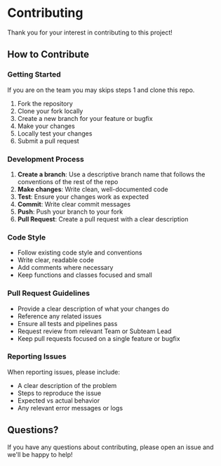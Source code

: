 # Contributing

Thank you for your interest in contributing to this project!

## How to Contribute

### Getting Started

If you are on the team you may skips steps 1 and clone this repo.
1. Fork the repository
2. Clone your fork locally
3. Create a new branch for your feature or bugfix
4. Make your changes
5. Locally test your changes
6. Submit a pull request

### Development Process

1. **Create a branch**: Use a descriptive branch name that follows the conventions of the rest of the repo
2. **Make changes**: Write clean, well-documented code
3. **Test**: Ensure your changes work as expected
4. **Commit**: Write clear commit messages
5. **Push**: Push your branch to your fork
6. **Pull Request**: Create a pull request with a clear description

### Code Style

- Follow existing code style and conventions
- Write clear, readable code
- Add comments where necessary
- Keep functions and classes focused and small

### Pull Request Guidelines

- Provide a clear description of what your changes do
- Reference any related issues
- Ensure all tests and pipelines pass
- Request review from relevant Team or Subteam Lead
- Keep pull requests focused on a single feature or bugfix

### Reporting Issues

When reporting issues, please include:
- A clear description of the problem
- Steps to reproduce the issue
- Expected vs actual behavior
- Any relevant error messages or logs

## Questions?

If you have any questions about contributing, please open an issue and we'll be happy to help!
